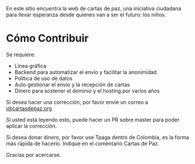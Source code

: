 En este sitio encuentra la web de cartas de paz, una iniciativa ciudadana
para llevar esperanza desde quienes van a ser el futuro: los niños.

# Cómo Contribuir

Se requiere:

* Línea gráfica
* Backend para automatizar el envío y facilitar la anonimidad
* Política de uso de datos
* Auto gestionar el envío y la recepción de cartas
* Dinero para sostener el dominio y el hosting por varios años

Si desea hacer una corrección, por favor envíe un correo a i@cartasdepaz.org

Si usted está leyendo esto, puede hacer un PR sobre master para poder aplicar
la corrección.

Si desea donar dinero, por favor use Tpaga dentro de Colombia, es la forma
más rápida de hacerlo.  Indique en el comentario Cartas de Paz.

Gracias por acercarse.
